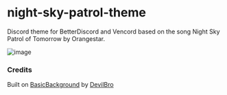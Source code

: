 # night-sky-patrol-theme
Discord theme for BetterDiscord and Vencord based on the song Night Sky Patrol of Tomorrow by Orangestar.

![image](https://github.com/user-attachments/assets/5840ffa4-24a5-42e5-a5ca-5560fd09bcab)

### Credits

Built on [BasicBackground](https://github.com/mwittrien/BetterDiscordAddons/tree/master/Themes/BasicBackground) by [DevilBro](https://github.com/mwittrien)
